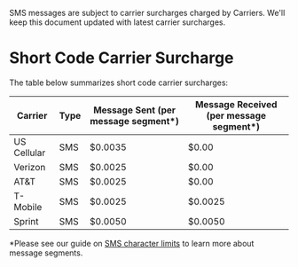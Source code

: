 SMS messages are subject to carrier surcharges charged by Carriers. We'll keep this document updated with latest carrier surcharges.

# Short Code Carrier Surcharge

The table below summarizes short code carrier surcharges:

|Carrier|Type|Message Sent (per message segment*)| Message Received (per message segment*)|
|-------|----|-----------------------------------|----------------------------------------|
|US Cellular|SMS|$0.0035|$0.00|
|Verizon|SMS|$0.0025|$0.00|
|AT&T|SMS|$0.0025|$0.00|
|T-Mobile|SMS|$0.0025|$0.0025|
|Sprint|SMS|$0.0050|$0.0050|

*Please see our guide on [SMS character limits](https://docs.microsoft.com/en-us/azure/communication-services/concepts/telephony-sms/sms-faq#what-is-the-sms-character-limit) to learn more about message segments. 
